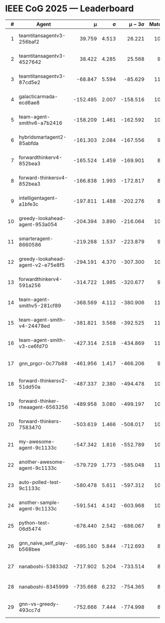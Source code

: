 # IEEE CoG 2025 — Leaderboard

| # | Agent | μ | σ | μ − 3σ | Matches | Updated |
|---:|---|---:|---:|---:|---:|---|
| 1 | teamtitansagentv3-256baf2 | 39.759 | 4.513 | 26.221 | 10880 | 2025-08-21 03:56 |
| 2 | teamtitansagentv3-4527642 | 38.422 | 4.285 | 25.568 | 9954 | 2025-08-21 03:56 |
| 3 | teamtitansagentv3-87cd5e2 | -68.847 | 5.594 | -85.629 | 11346 | 2025-08-21 03:56 |
| 4 | galacticarmada-ecd6ae8 | -152.495 | 2.007 | -158.516 | 10380 | 2025-08-21 03:56 |
| 5 | team-agent-smithv6-a7b2416 | -158.209 | 1.461 | -162.592 | 10040 | 2025-08-21 03:56 |
| 6 | hybridsmartagent2-85abfda | -161.303 | 2.084 | -167.556 | 9477 | 2025-08-21 03:56 |
| 7 | forwardthinkerv4-852bea3 | -165.524 | 1.459 | -169.901 | 8363 | 2025-08-21 03:56 |
| 8 | forward-thinkersv4-852bea3 | -166.838 | 1.993 | -172.817 | 8687 | 2025-08-21 03:56 |
| 9 | intelligentagent-a1bfe3c | -197.811 | 1.488 | -202.276 | 8794 | 2025-08-21 03:56 |
| 10 | greedy-lookahead-agent-953a054 | -204.394 | 3.890 | -216.064 | 10250 | 2025-08-21 03:56 |
| 11 | smarteragent-8660586 | -219.268 | 1.537 | -223.879 | 9291 | 2025-08-21 03:56 |
| 12 | greedy-lookahead-agent-v2-e75e8f5 | -294.191 | 4.370 | -307.300 | 10710 | 2025-08-21 03:56 |
| 13 | forwardthinkerv4-591a256 | -314.722 | 1.985 | -320.677 | 9072 | 2025-08-21 03:56 |
| 14 | team-agent-smithv5-281cf89 | -368.569 | 4.112 | -380.906 | 11080 | 2025-08-21 03:56 |
| 15 | team-agent-smith-v4-24478ed | -381.821 | 3.568 | -392.525 | 11322 | 2025-08-21 03:56 |
| 16 | team-agent-smith-v3-ce6fd70 | -427.314 | 2.518 | -434.869 | 11822 | 2025-08-21 03:56 |
| 17 | gnn_prgcr-0c77b88 | -461.956 | 1.417 | -466.206 | 9530 | 2025-08-21 03:56 |
| 18 | forward-thinkersv2-51dd50a | -487.337 | 2.380 | -494.478 | 10862 | 2025-08-21 03:56 |
| 19 | forward-thinker-rheaagent-6563256 | -489.958 | 3.080 | -499.197 | 10242 | 2025-08-21 03:56 |
| 20 | forward-thinkers-7583470 | -503.619 | 1.466 | -508.017 | 10020 | 2025-08-21 03:56 |
| 21 | my-awesome-agent-9c1133c | -547.342 | 1.816 | -552.789 | 10900 | 2025-08-21 03:56 |
| 22 | another-awesome-agent-9c1133c | -579.729 | 1.773 | -585.048 | 11240 | 2025-08-21 03:56 |
| 23 | auto-polled-test-9c1133c | -580.478 | 5.611 | -597.312 | 10080 | 2025-08-21 03:56 |
| 24 | another-sample-agent-9c1133c | -591.541 | 4.142 | -603.968 | 10600 | 2025-08-21 03:56 |
| 25 | python-test-06d5474 | -678.440 | 2.542 | -686.067 | 8850 | 2025-08-21 03:56 |
| 26 | gnn_naive_self_play-b568bee | -695.160 | 5.844 | -712.693 | 8820 | 2025-08-21 03:56 |
| 27 | nanaboshi-53833d2 | -717.902 | 5.204 | -733.514 | 8330 | 2025-08-21 03:56 |
| 28 | nanaboshi-8345999 | -735.668 | 6.232 | -754.365 | 8930 | 2025-08-21 03:56 |
| 29 | gnn-vs-greedy-493cc7d | -752.666 | 7.444 | -774.998 | 8520 | 2025-08-21 03:56 |

